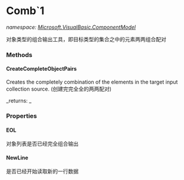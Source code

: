 ﻿
# Comb`1
_namespace: [Microsoft.VisualBasic.ComponentModel](N-Microsoft.VisualBasic.ComponentModel.md)_

对象类型的组合输出工具，即目标类型的集合之中的元素两两组合配对

### Methods

#### CreateCompleteObjectPairs
Creates the completely combination of the elements in the target input collection source.
 (创建完完全全的两两配对)

_returns: _


### Properties

#### EOL
对象列表是否已经完全组合输出
#### NewLine
是否已经开始读取新的一行数据

